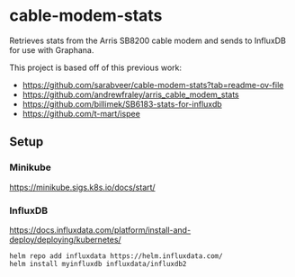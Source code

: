 # cable-modem-stats
Retrieves stats from the Arris SB8200 cable modem and sends to InfluxDB for use with Graphana.

This project is based off of this previous work:
* https://github.com/sarabveer/cable-modem-stats?tab=readme-ov-file
* https://github.com/andrewfraley/arris_cable_modem_stats
* https://github.com/billimek/SB6183-stats-for-influxdb
* https://github.com/t-mart/ispee

## Setup

### Minikube

https://minikube.sigs.k8s.io/docs/start/

### InfluxDB

https://docs.influxdata.com/platform/install-and-deploy/deploying/kubernetes/

```
helm repo add influxdata https://helm.influxdata.com/
helm install myinfluxdb influxdata/influxdb2
```
